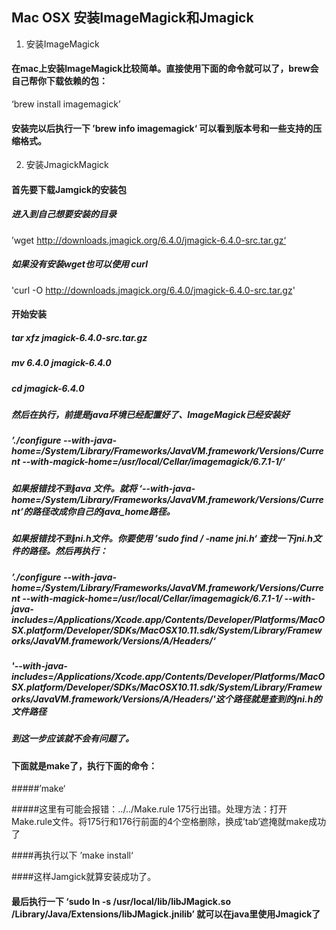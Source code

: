 ## Mac OSX 安装ImageMagick和Jmagick

1. 安装ImageMagick

#### 在mac上安装ImageMagick比较简单。直接使用下面的命令就可以了，brew会自己帮你下载依赖的包：

‘brew install imagemagick’

#### 安装完以后执行一下 ’brew info imagemagick‘ 可以看到版本号和一些支持的压缩格式。

2. 安装JmagickMagick

#### 首先要下载Jamgick的安装包

##### 进入到自己想要安装的目录

’wget http://downloads.jmagick.org/6.4.0/jmagick-6.4.0-src.tar.gz‘

##### 如果没有安装wget也可以使用 curl

'curl -O http://downloads.jmagick.org/6.4.0/jmagick-6.4.0-src.tar.gz'

#### 开始安装

##### tar xfz jmagick-6.4.0-src.tar.gz                                                                                                                                         
##### mv 6.4.0 jmagick-6.4.0

##### cd jmagick-6.4.0

##### 然后在执行，前提是java环境已经配置好了、ImageMagick已经安装好

##### ’./configure --with-java-home=/System/Library/Frameworks/JavaVM.framework/Versions/Current --with-magick-home=/usr/local/Cellar/imagemagick/6.7.1-1/‘

##### 如果报错找不到java 文件。就将 ‘--with-java-home=/System/Library/Frameworks/JavaVM.framework/Versions/Current’的路径改成你自己的java_home路径。
##### 如果报错找不到jni.h文件。你要使用 ’sudo find / -name jni.h‘ 查找一下jni.h文件的路径。然后再执行：

##### ’./configure --with-java-home=/System/Library/Frameworks/JavaVM.framework/Versions/Current --with-magick-home=/usr/local/Cellar/imagemagick/6.7.1-1/ --with-java-includes=/Applications/Xcode.app/Contents/Developer/Platforms/MacOSX.platform/Developer/SDKs/MacOSX10.11.sdk/System/Library/Frameworks/JavaVM.framework/Versions/A/Headers/‘

##### '--with-java-includes=/Applications/Xcode.app/Contents/Developer/Platforms/MacOSX.platform/Developer/SDKs/MacOSX10.11.sdk/System/Library/Frameworks/JavaVM.framework/Versions/A/Headers/'这个路径就是查到的jni.h的文件路径

##### 到这一步应该就不会有问题了。

#### 下面就是make了，执行下面的命令：

#####’make‘

#####这里有可能会报错：../../Make.rule 175行出错。处理方法：打开Make.rule文件。将175行和176行前面的4个空格删除，换成’tab‘遮掩就make成功了

####再执行以下 ’make install‘

####这样Jamgick就算安装成功了。

#### 最后执行一下 ‘sudo ln -s /usr/local/lib/libJMagick.so /Library/Java/Extensions/libJMagick.jnilib’ 就可以在java里使用Jmagick了


